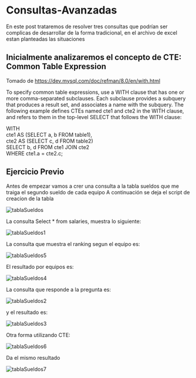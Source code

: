 # Consultas-Avanzadas

En este post trataremos de resolver tres consultas que podrían ser complicas de desarrollar de la forma tradicional, en el archivo de excel estan planteadas las situaciones

## Inicialmente analizaremos el concepto de CTE: Common Table Expression

Tomado de https://dev.mysql.com/doc/refman/8.0/en/with.html

To specify common table expressions, use a WITH clause that has one or more comma-separated subclauses. Each subclause provides a subquery that produces a result set, and associates a name with the subquery. The following example defines CTEs named cte1 and cte2 in the WITH clause, and refers to them in the top-level SELECT that follows the WITH clause:


WITH <br>
  cte1 AS (SELECT a, b FROM table1), <br>
  cte2 AS (SELECT c, d FROM table2) <br>
SELECT b, d FROM cte1 JOIN cte2 <br>
WHERE cte1.a = cte2.c; <br>

## Ejercicio Previo
Antes de empezar vamos a crer una consulta a la tabla sueldos que me traiga el segundo sueldo de cada equipo
A continuación se deja el script de creacion de la tabla

![tablaSueldos](https://user-images.githubusercontent.com/17502722/155868762-d757ed56-e877-450f-b576-8ed96fa6db81.png)

La consulta Select * from salaries, muestra lo siguiente:

![tablaSueldos1](https://user-images.githubusercontent.com/17502722/155868832-730f26fb-3ec7-4ba0-988c-2acb49163dcb.png)

La consulta que muestra el ranking segun el equipo es:

![tablaSueldos5](https://user-images.githubusercontent.com/17502722/155869169-e503e663-f191-4620-8d3f-320c565f4720.png)

El resultado por equipos es:

![tablaSueldos4](https://user-images.githubusercontent.com/17502722/155869146-a7ad646d-83bb-427a-af77-09d762226a08.png)


La consulta que responde a la pregunta es: 

![tablaSueldos2](https://user-images.githubusercontent.com/17502722/155869070-57d53543-a127-48d9-b0a2-501c68550536.png)

y el resultado es:

![tablaSueldos3](https://user-images.githubusercontent.com/17502722/155869090-42445b1f-257d-4f2c-b379-0ae337af8a2a.png)

Otra forma utilizando CTE:

![tablaSueldos6](https://user-images.githubusercontent.com/17502722/155869252-5bc30866-c9b7-4ef3-b540-0c64655b2721.png)

Da el mismo resultado

![tablaSueldos7](https://user-images.githubusercontent.com/17502722/155869284-14da0a6f-327f-4e42-b28f-dcc6cc5d84d6.png)

